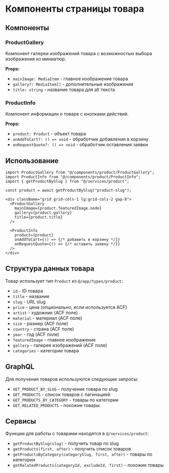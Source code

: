 # Компоненты страницы товара

## Компоненты

### ProductGallery
Компонент галереи изображений товара с возможностью выбора изображения из миниатюр.

**Props:**
- `mainImage: MediaItem` - главное изображение товара
- `gallery?: MediaItem[]` - дополнительные изображения
- `title: string` - название товара для alt текста

### ProductInfo
Компонент информации о товаре с кнопками действий.

**Props:**
- `product: Product` - объект товара
- `onAddToCart?: () => void` - обработчик добавления в корзину
- `onRequestQuote?: () => void` - обработчик оставления заявки

## Использование

```tsx
import ProductGallery from "@/components/product/ProductGallery";
import ProductInfo from "@/components/product/ProductInfo";
import { getProductBySlug } from "@/services/product";

const product = await getProductBySlug("product-slug");

<div className="grid grid-cols-1 lg:grid-cols-2 gap-8">
  <ProductGallery
    mainImage={product.featuredImage.node}
    gallery={product.gallery}
    title={product.title}
  />

  <ProductInfo
    product={product}
    onAddToCart={() => {/* добавить в корзину */}}
    onRequestQuote={() => {/* оставить заявку */}}
  />
</div>
```

## Структура данных товара

Товар использует тип `Product` из `@/app/types/product`:

- `id` - ID товара
- `title` - название
- `slug` - URL slug
- `price` - цена (опционально, если используется ACF)
- `artist` - художник (ACF поле)
- `material` - материал (ACF поле)
- `size` - размер (ACF поле)
- `country` - страна (ACF поле)
- `year` - год (ACF поле)
- `featuredImage` - главное изображение
- `gallery` - галерея изображений (ACF поле)
- `categories` - категории товара

## GraphQL

Для получения товаров используются следующие запросы:

- `GET_PRODUCT_BY_SLUG` - получение товара по slug
- `GET_PRODUCTS` - список товаров с пагинацией
- `GET_PRODUCTS_BY_CATEGORY` - товары по категории
- `GET_RELATED_PRODUCTS` - похожие товары

## Сервисы

Функции для работы с товарами находятся в `@/services/product`:

- `getProductBySlug(slug)` - получить товар по slug
- `getProducts(first, after)` - получить список товаров
- `getProductsByCategory(categorySlug, first, after)` - товары по категории
- `getRelatedProducts(categoryId, excludeId, first)` - похожие товары
